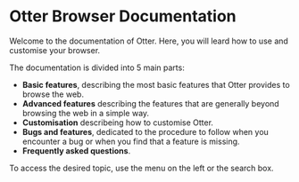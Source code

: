 # Otter Browser Documentation

Welcome to the documentation of Otter. Here, you will leard how to use and customise your browser.

The documentation is divided into 5 main parts:

* **Basic features**, describing the most basic features that Otter provides to browse the web.
* **Advanced features** describing the features that are generally beyond browsing the web in a simple way.
* **Customisation** describeing how to customise Otter.
* **Bugs and features**, dedicated to the procedure to follow when you encounter a bug or when you find that a feature is missing.
* **Frequently asked questions**.

To access the desired topic, use the menu on the left or the search box.

